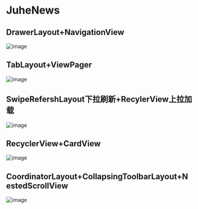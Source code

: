 # JuheNews
DrawerLayout+NavigationView
--
![image](https://github.com/aishang5wpj/JuheNews/raw/master/images/DrawerLayout+NavigationView.gif)

TabLayout+ViewPager
--
![image](https://github.com/aishang5wpj/JuheNews/raw/master/images/TabLayout+ViewPager.gif)
 
SwipeRefershLayout下拉刷新+RecylerView上拉加载
--
![image](https://github.com/aishang5wpj/JuheNews/raw/master/images/SwipeRefershLayout+RecylerView.gif)
 
RecyclerView+CardView
--
![image](https://github.com/aishang5wpj/JuheNews/raw/master/images/RecyclerView+CardView.gif)
 
CoordinatorLayout+CollapsingToolbarLayout+NestedScrollView
--
![image](https://github.com/aishang5wpj/JuheNews/raw/master/images/CoordinatorLayout+CollapsingToolbarLayout+NestedScrollView.gif)
 
 
